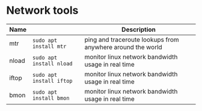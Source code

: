 # Network tools

| Name  |                          | Description                                                |
| ----- | ------------------------ | ---------------------------------------------------------- |
| mtr   | `sudo apt install mtr`   | ping and traceroute lookups from anywhere around the world |
| nload | `sudo apt install nload` | monitor linux network bandwidth usage in real time         |
| iftop | `sudo apt install iftop` | monitor linux network bandwidth usage in real time         |
| bmon  | `sudo apt install bmon`  | monitor linux network bandwidth usage in real time         |